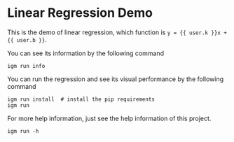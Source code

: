 # Linear Regression Demo

This is the demo of linear regression, which function is `y = {{ user.k }}x + {{ user.b }}`.

You can see its information by the following command

```shell
igm run info
```

You can run the regression and see its visual performance by the following command

```shell
igm run install  # install the pip requirements
igm run
```

For more help information, just see the help information of this project.

```shell
igm run -h
```

